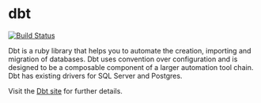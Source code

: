 dbt
===

[![Build Status](https://secure.travis-ci.org/realityforge/dbt.png?branch=master)](http://travis-ci.org/realityforge/dbt)

Dbt is a ruby library that helps you to automate the creation, importing and migration of databases. Dbt uses convention over configuration and is designed to be a composable component of a larger automation tool chain. Dbt has existing drivers for SQL Server and Postgres.

Visit the [Dbt site](http://realityforge.github.io/dbt/) for further details.
